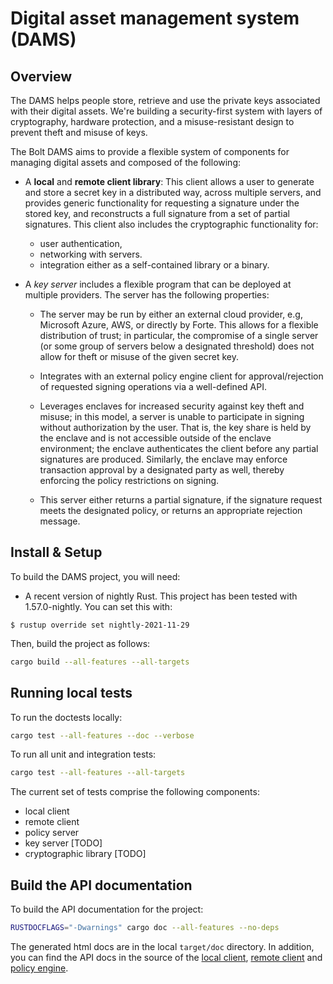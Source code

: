 # Digital asset management system (DAMS)

## Overview

The DAMS helps people store, retrieve and use the private keys associated with their digital assets. We're building a security-first system with layers of cryptography, hardware protection, and a misuse-resistant design to prevent theft and misuse of keys. 

The Bolt DAMS aims to provide a flexible system of components for managing digital assets and composed of the following:

* A **local** and **remote client library**: This client allows a user to generate and store a secret key in a distributed way, across multiple servers, and provides generic functionality for requesting a signature under the stored key, and reconstructs a full signature from a set of partial signatures. This client also includes the cryptographic functionality for:
    * user authentication,
    * networking with servers.
    * integration either as a self-contained library or a binary.

* A *key server* includes a flexible program that can be deployed at multiple providers. The server has the following properties:

    * The server may be run by either an external cloud provider, e.g, Microsoft Azure, AWS, or directly by Forte. This allows for a flexible distribution of trust; in particular, the compromise of a single server (or some group of servers below a designated threshold) does not allow for theft or misuse of the given secret key.

    * Integrates with an external policy engine client for approval/rejection of requested signing operations via a well-defined API.

    * Leverages enclaves for increased security against key theft and misuse; in this model, a server is unable to participate in signing without authorization by the user. That is, the key share is held by the enclave and is not accessible outside of the enclave environment; the enclave authenticates the client before any partial signatures are produced. Similarly, the enclave may enforce transaction approval by a designated party as well, thereby enforcing the policy restrictions on signing.

    * This server either returns a partial signature, if the signature request meets the designated policy, or returns an appropriate rejection message. 


## Install & Setup

To build the DAMS project, you will need: 

  - A recent version of nightly Rust. This project has been tested with 1.57.0-nightly. You can set this with:
  ```
  $ rustup override set nightly-2021-11-29
  ```

Then, build the project as follows:

```bash
cargo build --all-features --all-targets
```

## Running local tests

To run the doctests locally:

```bash
cargo test --all-features --doc --verbose
```

To run all unit and integration tests:

```bash
cargo test --all-features --all-targets
```

The current set of tests comprise the following components:
* local client
* remote client
* policy server
* key server [TODO]
* cryptographic library [TODO]

## Build the API documentation

To build the API documentation for the project:

```bash
RUSTDOCFLAGS="-Dwarnings" cargo doc --all-features --no-deps
```

The generated html docs are in the local `target/doc` directory. In addition, you can find the API docs in the source of the [local client](https://github.com/boltlabs-inc/key-mgmt/blob/main/src/local_client.rs), [remote client](https://github.com/boltlabs-inc/key-mgmt/blob/main/src/remote_client.rs) and [policy engine](https://github.com/boltlabs-inc/key-mgmt/blob/main/src/policy_engine.rs).